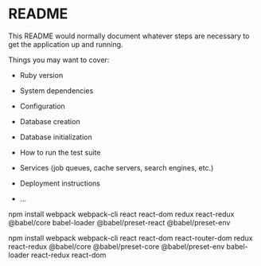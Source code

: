 # README

This README would normally document whatever steps are necessary to get the
application up and running.

Things you may want to cover:

* Ruby version

* System dependencies

* Configuration

* Database creation

* Database initialization

* How to run the test suite

* Services (job queues, cache servers, search engines, etc.)

* Deployment instructions

* ...


npm install webpack webpack-cli react react-dom redux react-redux @babel/core babel-loader @babel/preset-react @babel/preset-env


npm install webpack webpack-cli react react-dom react-router-dom redux react-redux @babel/core @babel/preset-core @babel/preset-env babel-loader react-redux react-dom